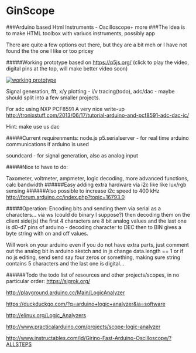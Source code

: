 # GinScope
###Arduino based Html Instruments - Oscilloscope+ more
###The idea is to make HTML toolbox with variuos instruments, possibly app

There are quite a few options out there, but they are a bit meh or I have not found the the one I like or too pricey

#####Working prototype based on https://p5js.org/
(click to play the video, digital pins at the top, will make better video soon)

[![working prototype](https://img.youtube.com/vi/CpZHNusoXF8/0.jpg)](https://youtu.be/CpZHNusoXF8)

Signal generation, fft, x/y plotting - i/v tracing(todo), adc/dac - maybe should split into a few smaller projects.

For adc using NXP PCF8591 A very nice write-up http://tronixstuff.com/2013/06/17/tutorial-arduino-and-pcf8591-adc-dac-ic/

Hint: make use us dac

#####Current requirenments:
node.js p5.serialserver - for real time arduino communications if arduino is used

soundcard - for signal generation, also as analog input

#####Nice to have to do: 

Taxometer, voltmeter, ampmeter, logic decoding,
more advanced functions,
calc bandwidth
######Easy adding extra hardware via i2c like like lux/rgb sensing
######Also possible to increase i2c speed to 400 kHz http://forum.arduino.cc/index.php?topic=16793.0

#####Operation:
Encoding bits and sending them via serial as a characters... via ws (could do binary I suppose?) then decoding them on the client side(js) the first 4 characters are 8 bit analog values and the last one is d0-d7 pins of arduino - decoding character to DEC then to BIN gives a byte string with on and off values.

Will work on your arduino even if you do not have extra parts, just comment out the analog bit in arduino sketch and in js change data.length == 1 or if no js editing, send  send say four zeros or something, making sure string contains 5 characters and the last one is digital...

######Todo the todo list of resources and other projects/scopes, in no particular order:
https://sigrok.org/

http://playground.arduino.cc/Main/LogicAnalyzer

https://duckduckgo.com/?q=arduino+logic+analyzer&ia=software

http://elinux.org/Logic_Analyzers

http://www.practicalarduino.com/projects/scope-logic-analyzer

http://www.instructables.com/id/Girino-Fast-Arduino-Oscilloscope/?ALLSTEPS

